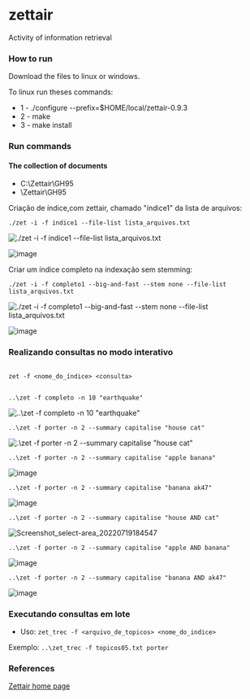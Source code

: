 # zettair
Activity of information retrieval 


### How to run

<p> Download the files to linux or windows. </p>

To linux run theses commands:
- 1 - ./configure --prefix=$HOME/local/zettair-0.9.3
- 2 - make
- 3 - make install 

### Run commands

#### The collection of documents
 
 - C:\Zettair\GH95
 - \Zettair\GH95
 
 Criação de índice,com zettair, chamado "índice1" da lista de arquivos: 
 
 ```
 ./zet -i -f indice1 --file-list lista_arquivos.txt 
```


 ![./zet -i -f indice1 --file-list lista_arquivos.txt ](https://user-images.githubusercontent.com/31135896/179834868-2a64b619-1410-4b23-896e-65d113c34e5e.jpg)
 
 
 ![image](https://user-images.githubusercontent.com/31135896/179841651-8ebd93d2-ec37-4c84-9371-fa1a8b429997.png)

 
 Criar um índice completo na indexação sem stemming:
 
 ```
 ./zet -i -f completo1 --big-and-fast --stem none --file-list lista_arquivos.txt
 ```
 
 ![./zet -i -f completo1 --big-and-fast --stem none --file-list lista_arquivos.txt](https://user-images.githubusercontent.com/31135896/179839883-96531cd7-7ad5-457b-a1c0-a91e09f002cb.jpg)

![image](https://user-images.githubusercontent.com/31135896/179841979-9a613a80-cde8-43fb-803c-f3630f04f910.png)

### Realizando consultas no modo interativo

```

zet -f <nome_do_índice> <consulta>

```
 
 ```
 
 ..\zet -f completo -n 10 "earthquake"
 
 ```
 

 ![ ..\zet -f completo -n 10 "earthquake"](https://user-images.githubusercontent.com/31135896/179851902-4824ad5a-33a2-4e96-8330-942c46046b3a.jpg)

```
..\zet -f porter -n 2 --summary capitalise "house cat"

```

![.\zet -f porter -n 2 --summary capitalise "house cat"](https://user-images.githubusercontent.com/31135896/179853439-88476d1f-57c0-46ed-93b8-a82817decce7.png)


```
..\zet -f porter -n 2 --summary capitalise "apple banana"

```

![image](https://user-images.githubusercontent.com/31135896/179853763-e6f55403-7397-4f6d-9e8c-208bd917cb9a.png)

```
..\zet -f porter -n 2 --summary capitalise "banana ak47"

```

![image](https://user-images.githubusercontent.com/31135896/179854442-28759726-2ce8-498e-bf88-822bba02a561.png)

```
..\zet -f porter -n 2 --summary capitalise "house AND cat"

```
![Screenshot_select-area_20220719184547](https://user-images.githubusercontent.com/31135896/179854133-b2535357-7e4e-40cf-ad03-6e2aa5b78378.jpg)


```
..\zet -f porter -n 2 --summary capitalise "apple AND banana"

```

![image](https://user-images.githubusercontent.com/31135896/179854231-e8de6292-cd51-4119-a03a-f2a65731667b.png)

```
..\zet -f porter -n 2 --summary capitalise "banana AND ak47"

```

![image](https://user-images.githubusercontent.com/31135896/179854628-73c97b54-6187-4bf1-9114-8d99f95c03e4.png)


### Executando consultas em lote

- Uso: ``` zet_trec -f <arquivo_de_topicos> <nome_do_indice> ```

Exemplo: ``` ..\zet_trec -f topicos05.txt porter ```


### References

<p><a href="http://www.seg.rmit.edu.au/zettair/index.html">Zettair home page</a></p>
